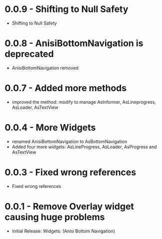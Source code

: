 # 0.0.9 - Shifting to Null Safety
* Shifting to Null Safety

# 0.0.8 - AnisiBottomNavigation is deprecated
* AnisiBottomNavigation removed

# 0.0.7 - Added more methods
* improved the method: modify to manage AsInformer, AsLineprogress, AsLoader, AsTextView

# 0.0.4 - More Widgets
* renamed AnisiBottomNavigation to AsBottomNavigation
* Added four more widgets: AsLineProgress, AsLoader, AsProgress and AsTextView

# 0.0.3 - Fixed wrong references
* Fixed wrong references

# 0.0.1 - Remove Overlay widget causing huge problems
* Initial Release: Widgets: (Anisi Bottom Navigation)